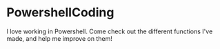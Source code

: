 # PowershellCoding
I love working in Powershell. Come check out the different functions I've made, and help me improve on them!
